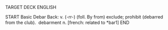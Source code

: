 TARGET DECK
ENGLISH

START
Basic
Debar
Back: v. (-rr-) (foll. By from) exclude; prohibit (debarred from the club).  debarment n. [french: related to *bar1]
END
